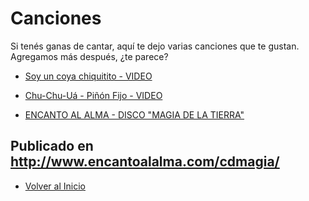 # Canciones

Si tenés ganas de cantar, aquí te dejo varias canciones que te gustan.
Agregamos más después, ¿te parece?

* [Soy un coya chiquitito - VIDEO](https://drive.google.com/open?id=12l91mKWKaitnpoDX1Y5OTgfTsMt2zbWw)
* [Chu-Chu-Uá - Piñón Fijo - VIDEO](https://drive.google.com/open?id=14Ndt8f5kv7v_53T7HmNED8HHd8nN0Y5k)

* [ENCANTO AL ALMA - DISCO "MAGIA DE LA TIERRA"](./discos-EAA-MDLT.md)
## Publicado en http://www.encantoalalma.com/cdmagia/

* [Volver al Inicio](./README.md)
